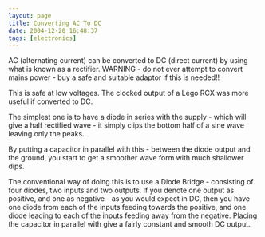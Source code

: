 ```yaml
---
layout: page
title: Converting AC To DC
date: 2004-12-20 16:48:37
tags: [electronics]
---
```

AC (alternating current) can be converted to DC (direct current) by using what is known as a rectifier. WARNING - do not ever attempt to convert mains power - buy a safe and suitable adaptor if this is needed!!

This is safe at low voltages. The clocked output of a Lego RCX was more useful if converted to DC.

The simplest one is to have a diode in series with the supply - which will give a half rectified wave - it simply clips the bottom half of a sine wave leaving only the peaks.

By putting a capacitor in parallel with this - between the diode output and the ground, you start to get a smoother wave form with much shallower dips.

The conventional way of doing this is to use a Diode Bridge - consisting of four diodes, two inputs and two outputs. If you denote one output as positive, and one as negative - as you would expect in DC, then you have one diode from each of the inputs feeding towards the positive, and one diode leading to each of the inputs feeding away from the negative. Placing the capacitor in parallel with give a fairly constant and smooth DC output.
